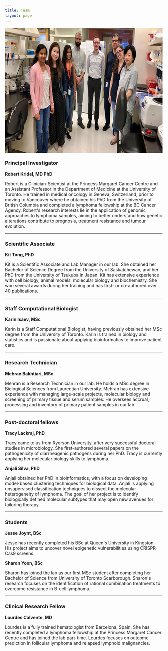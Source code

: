 ```yaml
---
title: Team
layout: page
---
```


<img align="center" src="/img/Team.jpeg" height="400">

### Principal Investigator

**Robert Kridel, MD PhD**

Robert is a Clinician-Scientist at the Princess Margaret Cancer Centre and an Assistant Professor in the Department of Medicine at the University of Toronto. He trained in medical oncology in Geneva, Switzerland, prior to moving to Vancouver where he obtained his PhD from the University of British Columbia and completed a lymphoma fellowship at the BC Cancer Agency. Robert's research interests lie in the application of genomic approaches to lymphoma samples, aiming to better understand how genetic alterations contribute to prognosis, treatment resistance and tumour evolution.

---

### Scientific Associate

**Kit Tong, PhD**

Kit is a Scientific Associate and Lab Manager in our lab. She obtained her Bachelor of Science Degree from the University of Saskatchewan, and her PhD from the University of Tsukuba in Japan. Kit has extensive experience with cell biology, animal models, molecular biology and biochemistry. She won several awards during her training and has first- or co-authored over 40 publications.

---

### Staff Computational Biologist

**Karin Isaev, MSc**

Karin is a Staff Computational Biologist, having previously obtained her MSc degree from the University of Toronto. Karin is trained in biology and statistics and is passionate about applying bioinformatics to improve patient care.

---

### Research Technician

**Mehran Bakhtiari, MSc**

Mehran is a Research Technician in our lab. He holds a MSc degree in Biological Sciences from Laurentian University. Mehran has extensive experience with managing large-scale projects, molecular biology and screening of primary tissue and serum samples. He oversees accrual, processing and inventory of primary patient samples in our lab.

---

### Post-doctoral fellows

**Tracy Lackraj, PhD**

Tracy came to us from Ryerson University, after very successful doctoral studies in microbiology. She first-authored several papers on the pathogenicity of diarrheagenic pathogens during her PhD. Tracy is currently applying her molecular biology skills to lymphoma.

**Anjali Silva, PhD**

Anjali obtained her PhD in bioinformatics, with a focus on developing model-based clustering techniques for biological data. Anjali is applying unsupervised classification techniques to dissect the molecular heterogeneity of lymphoma. The goal of her project is to identify biologically defined molecular subtypes that may open new avenues for tailoring therapy. 

---

### Students

**Jesse Joynt, BSc**

Jesse has recently completed his BSc at Queen's University in Kingston. His project aims to uncover novel epigenetic vulnerabilities using CRISPR-Cas9 screens.

**Sharon Yoon, BSc**

Sharon has joined the lab as our first MSc student after completing her Bachelor of Science from University of Toronto Scarborough. Sharon's research focuses on the identification of rational combination treatments to overcome resistance in B-cell lymphoma.

---

### Clinical Research Fellow

**Lourdes Calvente, MD**

Lourdes is a fully trained hematologist from Barcelona, Spain. She has recently completed a lymphoma fellowship at the Princess Margaret Cancer Centre and has joined the lab part-time. Lourdes focuses on outcome prediction in follicular lymphoma and relapsed lymphoid malignancies.
